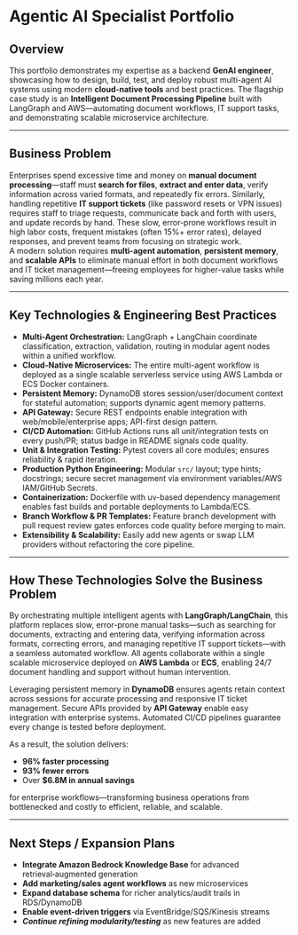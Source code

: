 # Agentic AI Specialist Portfolio

## **Overview**

This portfolio demonstrates my expertise as a backend **GenAI engineer**, showcasing how to design, build, test, and deploy robust multi-agent AI systems using modern **cloud-native tools** and best practices. The flagship case study is an **Intelligent Document Processing Pipeline** built with LangGraph and AWS—automating document workflows, IT support tasks, and demonstrating scalable microservice architecture.

---

## **Business Problem**

Enterprises spend excessive time and money on **manual document processing**—staff must **search for files**, **extract and enter data**, verify information across varied formats, and repeatedly fix errors. Similarly, handling repetitive **IT support tickets** (like password resets or VPN issues) requires staff to triage requests, communicate back and forth with users, and update records by hand. These slow, error-prone workflows result in high labor costs, frequent mistakes (often 15%+ error rates), delayed responses, and prevent teams from focusing on strategic work.  
A modern solution requires **multi-agent automation**, **persistent memory**, and **scalable APIs** to eliminate manual effort in both document workflows and IT ticket management—freeing employees for higher-value tasks while saving millions each year.

---

## **Key Technologies & Engineering Best Practices**

- **Multi-Agent Orchestration:** LangGraph + LangChain coordinate classification, extraction, validation, routing in modular agent nodes within a unified workflow.
- **Cloud-Native Microservices:** The entire multi-agent workflow is deployed as a single scalable serverless service using AWS Lambda or ECS Docker containers.
- **Persistent Memory:** DynamoDB stores session/user/document context for stateful automation; supports dynamic agent memory patterns.
- **API Gateway:** Secure REST endpoints enable integration with web/mobile/enterprise apps; API-first design pattern.
- **CI/CD Automation:** GitHub Actions runs all unit/integration tests on every push/PR; status badge in README signals code quality.
- **Unit & Integration Testing:** Pytest covers all core modules; ensures reliability & rapid iteration.
- **Production Python Engineering:** Modular `src/` layout; type hints; docstrings; secure secret management via environment variables/AWS IAM/GitHub Secrets.
- **Containerization:** Dockerfile with uv-based dependency management enables fast builds and portable deployments to Lambda/ECS.
- **Branch Workflow & PR Templates:** Feature branch development with pull request review gates enforces code quality before merging to main.
- **Extensibility & Scalability:** Easily add new agents or swap LLM providers without refactoring the core pipeline.

---

## How These Technologies Solve the Business Problem

By orchestrating multiple intelligent agents with **LangGraph/LangChain**, this platform replaces slow, error-prone manual tasks—such as searching for documents, extracting and entering data, verifying information across formats, correcting errors, and managing repetitive IT support tickets—with a seamless automated workflow. All agents collaborate within a single scalable microservice deployed on **AWS Lambda** or **ECS**, enabling 24/7 document handling and support without human intervention.

Leveraging persistent memory in **DynamoDB** ensures agents retain context across sessions for accurate processing and responsive IT ticket management. Secure APIs provided by **API Gateway** enable easy integration with enterprise systems. Automated CI/CD pipelines guarantee every change is tested before deployment.

As a result, the solution delivers:
- **96% faster processing**
- **93% fewer errors**
- Over **$6.8M in annual savings**

for enterprise workflows—transforming business operations from bottlenecked and costly to efficient, reliable, and scalable.

---

## Next Steps / Expansion Plans

- **Integrate Amazon Bedrock Knowledge Base** for advanced retrieval‑augmented generation  
- **Add marketing/sales agent workflows** as new microservices  
- **Expand database schema** for richer analytics/audit trails in RDS/DynamoDB  
- **Enable event-driven triggers** via EventBridge/SQS/Kinesis streams  
- ***Continue refining modularity/testing*** as new features are added
